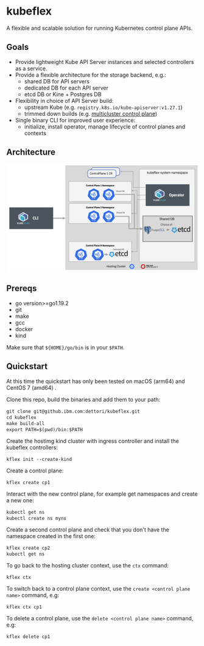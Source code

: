 # kubeflex

A flexible and scalable solution for running Kubernetes control plane APIs.

## Goals

- Provide lightweight Kube API Server instances and selected controllers as a service.
- Provide a flexible architecture for the storage backend, e.g.:
    - shared DB for API servers
    - dedicated DB for each API server
    - etcd DB or Kine + Postgres DB
- Flexibility in choice of API Server build:
    - upstream Kube (e.g. `registry.k8s.io/kube-apiserver:v1.27.1`)    
    - trimmed down builds (e.g. [multicluster control plane](https://github.com/open-cluster-management-io/multicluster-controlplane))
- Single binary CLI for improved user experience:
    - initialize, install operator, manage lifecycle of control planes and contexts

## Architecture

![image info](./docs/images/kubeflex-arch.png)

## Prereqs

- go version>=go1.19.2 
- git
- make 
- gcc
- docker
- kind

Make sure that `${HOME}/go/bin` is in your `$PATH`.

## Quickstart
At this time the quickstart has only been tested on macOS (arm64) and CentOS 7 (amd64) .

Clone this repo, build the binaries and add them to your path:

```shell
git clone git@github.ibm.com:dettori/kubeflex.git
cd kubeflex
make build-all
export PATH=$(pwd)/bin:$PATH
```

Create the hostimg kind cluster with ingress controller and install 
the kubeflex controllers:

```shell
kflex init --create-kind
```

Create a control plane:

```shell 
kflex create cp1
```

Interact with the new control plane, for example get namespaces and create a new one:

```shell
kubectl get ns
kubectl create ns myns
```

Create a second control plane and check that you don't have the namespace created in the
first one:

```shell
kflex create cp2
kubectl get ns
```

To go back to the hosting cluster context, use the `ctx` command:

```shell
kflex ctx
```

To switch back to a control plane context, use the 
`create <control plane name>` command, e.g:

```shell
kflex ctx cp1
```

To delete a control plane, use the `delete <control plane name>` command, e.g:

```shell
kflex delete cp1
```

